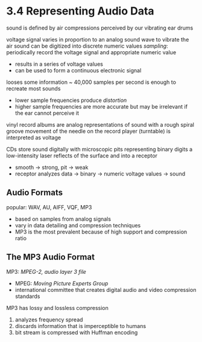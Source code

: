 # 3.4 Representing Audio Data
sound is defined by air compressions perceived by our vibrating ear drums

voltage signal varies in proportion to an analog sound wave to vibrate the air
sound can be digitized into discrete numeric values
_sampling_: periodically record the voltage signal and appropriate numeric value
- results in a series of voltage values
- can be used to form a continuous electronic signal 

looses some information
~ 40,000 samples per second is enough to recreate most sounds
- lower sample frequencies produce _distortion_
- higher sample frequencies are more accurate but may be irrelevant if the ear cannot perceive it

vinyl record albums are analog representations of sound with a rough spiral groove 
movement of the needle on the record player (turntable) is interpreted as voltage

CDs store sound digitally with microscopic pits representing binary digits
a low-intensity laser reflects of the surface and into a receptor
- smooth -> strong, pit -> weak
- receptor analyzes data -> binary -> numeric voltage values -> sound

## Audio Formats
popular: WAV, AU, AIFF, VQF, MP3
- based on samples from analog signals
- vary in data detailing and compression techniques
- MP3 is the most prevalent because of high support and compression ratio 

## The MP3 Audio Format
MP3: _MPEG-2, audio layer 3 file_
- MPEG: _Moving Picture Experts Group_
- international committee that creates digital audio and video compression standards

MP3 has lossy and lossless compression
1. analyzes frequency spread
2. discards information that is imperceptible to humans
3. bit stream is compressed with Huffman encoding

